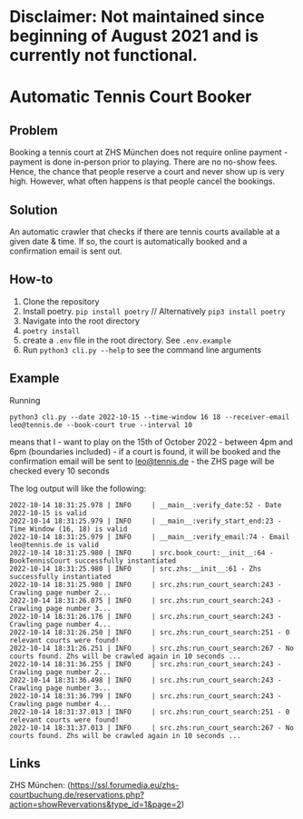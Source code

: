 # Disclaimer: Not maintained since beginning of August 2021 and is currently not functional.
# Automatic Tennis Court Booker
## Problem
Booking a tennis court at ZHS München does not require online payment - payment is done in-person prior to playing. There are no no-show fees. Hence, the chance that people reserve a court and never show up is very high. However, what often happens is that people cancel the bookings.

## Solution
An automatic crawler that checks if there are tennis courts available at a given date & time. If so, the court is automatically booked and a confirmation email is sent out.

## How-to
1. Clone the repository
2. Install poetry. `pip install poetry` // Alternatively `pip3 install poetry`
3. Navigate into the root directory
4. `poetry install`
5. create a `.env` file in the root directory. See `.env.example`
6. Run `python3 cli.py --help` to see the command line arguments

## Example
Running

`python3 cli.py --date 2022-10-15 --time-window 16 18 --receiver-email leo@tennis.de --book-court true --interval 10`

means that I
	- want to play on the 15th of October 2022
	- between 4pm and 6pm (boundaries included)
	- if a court is found, it will be booked and the confirmation email will be sent to leo@tennis.de
	- the ZHS page will be checked every 10 seconds
 
The log output will like the following:
```
2022-10-14 18:31:25.978 | INFO     | __main__:verify_date:52 - Date 2022-10-15 is valid
2022-10-14 18:31:25.979 | INFO     | __main__:verify_start_end:23 - Time Window (16, 18) is valid
2022-10-14 18:31:25.979 | INFO     | __main__:verify_email:74 - Email leo@tennis.de is valid
2022-10-14 18:31:25.980 | INFO     | src.book_court:__init__:64 - BookTennisCourt successfully instantiated
2022-10-14 18:31:25.980 | INFO     | src.zhs:__init__:61 - Zhs successfully instantiated
2022-10-14 18:31:25.980 | INFO     | src.zhs:run_court_search:243 - Crawling page number 2...
2022-10-14 18:31:26.075 | INFO     | src.zhs:run_court_search:243 - Crawling page number 3...
2022-10-14 18:31:26.176 | INFO     | src.zhs:run_court_search:243 - Crawling page number 4...
2022-10-14 18:31:26.250 | INFO     | src.zhs:run_court_search:251 - 0 relevant courts were found!
2022-10-14 18:31:26.251 | INFO     | src.zhs:run_court_search:267 - No courts found. Zhs will be crawled again in 10 seconds ...
2022-10-14 18:31:36.255 | INFO     | src.zhs:run_court_search:243 - Crawling page number 2...
2022-10-14 18:31:36.498 | INFO     | src.zhs:run_court_search:243 - Crawling page number 3...
2022-10-14 18:31:36.799 | INFO     | src.zhs:run_court_search:243 - Crawling page number 4...
2022-10-14 18:31:37.013 | INFO     | src.zhs:run_court_search:251 - 0 relevant courts were found!
2022-10-14 18:31:37.013 | INFO     | src.zhs:run_court_search:267 - No courts found. Zhs will be crawled again in 10 seconds ...
```

## Links
ZHS München: (https://ssl.forumedia.eu/zhs-courtbuchung.de/reservations.php?action=showRevervations&type_id=1&page=2) 